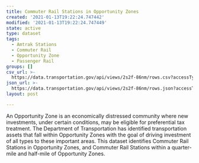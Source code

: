 ```yaml
---
title: Commuter Rail Stations in Opportunity Zones
created: '2021-01-13T19:22:24.747442'
modified: '2021-01-13T19:22:24.747449'
state: active
type: dataset
tags:
  - Amtrak Stations
  - Commuter Rail
  - Opportunity Zone
  - Passenger Rail
groups: []
csv_url: >-
  https://data.transportation.gov/api/views/2s2f-86nm/rows.csv?accessType=DOWNLOAD
json_url: >-
  https://data.transportation.gov/api/views/2s2f-86nm/rows.json?accessType=DOWNLOAD
layout: post

---
```

An Opportunity Zone is an economically distressed community where new investments, under certain conditions, may be eligible for preferential tax treatment. The Department of Transportation has identified transportation assets that fall within Opportunity Zones with the goal of driving investment of all types to these important areas. This dataset identifies Commuter Rail Stations in Opportunity Zones, and Commuter Rail Stations within a quarter-mile and half-mile of Opportunity Zones.
